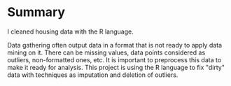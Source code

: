 # Summary

I cleaned housing data with the R language.

Data gathering often output data in a format that is not ready to apply data mining on it. There can be missing values, data points considered as outliers, non-formatted ones, etc. It is important to preprocess this data to make it ready for analysis. This project is using the R language to fix "dirty" data with techniques as imputation and deletion of outliers.